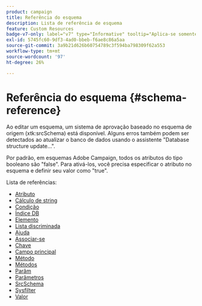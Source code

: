 ```yaml
---
product: campaign
title: Referência do esquema
description: Lista de referência de esquema
feature: Custom Resources
badge-v7-only: label="v7" type="Informative" tooltip="Aplica-se somente ao Campaign Classic v7"
exl-id: 5745fc60-9df3-4ad0-bbeb-f6ae8c86a5aa
source-git-commit: 3a9b21d626b60754789c3f594ba798309f62a553
workflow-type: tm+mt
source-wordcount: '97'
ht-degree: 26%

---
```


# Referência do esquema {#schema-reference}

Ao editar um esquema, um sistema de aprovação baseado no esquema de origem (xtk:srcSchema) está disponível. Alguns erros também podem ser detectados ao atualizar o banco de dados usando o assistente &quot;Database structure update...&quot;.

Por padrão, em esquemas Adobe Campaign, todos os atributos do tipo booleano são &quot;false&quot;. Para ativá-los, você precisa especificar o atributo no esquema e definir seu valor como &quot;true&quot;.

Lista de referências:

* [Atributo](schema/attribute.md)
* [Cálculo de string](schema/compute-string.md)
* [Condição](schema/condition.md)
* [Índice DB](schema/db-index.md)
* [Elemento](schema/element.md)
* [Lista discriminada](schema/enumeration.md)
* [Ajuda](schema/help.md)
* [Associar-se](schema/join.md)
* [Chave](schema/key.md)
* [Campo principal](schema/keyfield.md)
* [Método](schema/method.md)
* [Métodos](schema/methods.md)
* [Parâm](schema/param.md)
* [Parâmetros](schema/parameters.md)
* [SrcSchema](schema/srcschema.md)
* [Sysfilter](schema/sysfilter.md)
* [Valor](schema/value.md)

